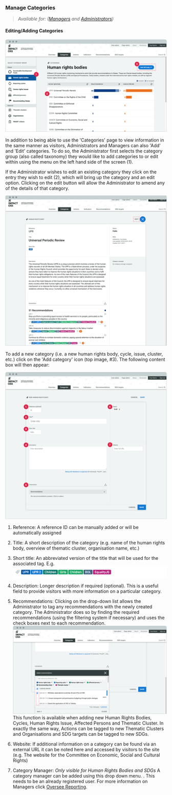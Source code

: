 ### Manage Categories

> _Available for: ([Managers](/managers/manager.md) and [Administrators](/admins/admin.md))_

#### Editing/Adding Categories

![](/assets/m-categories.png)

In addition to being able to use the 'Categories' page to view information in the same manner as visitors, Administrators and Managers can also 'Add' and 'Edit' categories. To do so, the Administrator first selects the category group (also called taxonomy) they would like to add categories to or edit within using the menu on the left hand side of the screen (1).

If the Administrator wishes to edit an existing category they click on the entry they wish to edit (2), which will bring up the category and an edit option. Clicking on the edit button will allow the Administrator to amend any of the details of that category.

![](/assets/m-category-single.png)

To add a new category (i.e. a new human rights body, cycle, issue, cluster, etc.)  click on the 'Add category' icon (top image, \#3). The following content box will then appear:

![](/assets/m-category-add-new.png)

1. Reference: A reference ID can be manually added or will be automatically assigned

2. Title: A short description of the category (e.g. name of the human rights body, overview of thematic cluster, organisation name, etc.)

3. Short title: An abbreviated version of the title that will be used for the associated tag. E.g. ![](/assets/m-short-titles.png)

4. Description: Longer description if required (optional). This is a useful field to provide visitors with more information on a particular category.

5. Recommendations: Clicking on the drop-down list allows the Administrator to tag any recommendations with the newly created category. The Administrator does so by finding the required recommendations (using the filtering system if necessary) and uses the check boxes next to each recommendation. ![](/assets/m-category-add-connections.png)
This function is available when adding new Human Rights Bodies, Cycles, Human Rights Issue, Affected Persons and Thematic Cluster. In exactly the same way, Actions can be tagged to new Thematic Clusters and Organisations and SDG targets can be tagged to new SDGs.

6. Website: If additional information on a category can be found via an external URL it can be noted  here and accessed by visitors to the site (e.g. The website for the Committee on Economic, Social and Cultural Rights)

7. Category Manager: *Only visible for Human Rights Bodies and SDGs* A category manager can be added using this drop down menu. . This needs to be an already registered user. For more information on Managers click [Oversee Reporting](/managers/oversee-reporting.md).
